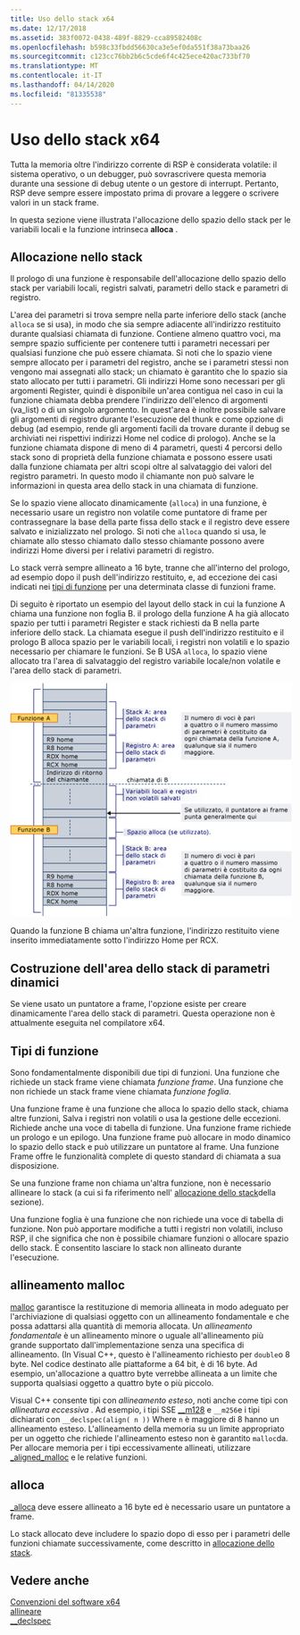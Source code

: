 ```yaml
---
title: Uso dello stack x64
ms.date: 12/17/2018
ms.assetid: 383f0072-0438-489f-8829-cca89582408c
ms.openlocfilehash: b598c33fbdd56630ca3e5ef0da551f38a73baa26
ms.sourcegitcommit: c123cc76bb2b6c5cde6f4c425ece420ac733bf70
ms.translationtype: MT
ms.contentlocale: it-IT
ms.lasthandoff: 04/14/2020
ms.locfileid: "81335538"
---
```

# <a name="x64-stack-usage"></a>Uso dello stack x64

Tutta la memoria oltre l'indirizzo corrente di RSP è considerata volatile: il sistema operativo, o un debugger, può sovrascrivere questa memoria durante una sessione di debug utente o un gestore di interrupt. Pertanto, RSP deve sempre essere impostato prima di provare a leggere o scrivere valori in un stack frame.

In questa sezione viene illustrata l'allocazione dello spazio dello stack per le variabili locali e la funzione intrinseca **alloca** .

## <a name="stack-allocation"></a>Allocazione nello stack

Il prologo di una funzione è responsabile dell'allocazione dello spazio dello stack per variabili locali, registri salvati, parametri dello stack e parametri di registro.

L'area dei parametri si trova sempre nella parte inferiore dello stack (anche `alloca` se si usa), in modo che sia sempre adiacente all'indirizzo restituito durante qualsiasi chiamata di funzione. Contiene almeno quattro voci, ma sempre spazio sufficiente per contenere tutti i parametri necessari per qualsiasi funzione che può essere chiamata. Si noti che lo spazio viene sempre allocato per i parametri del registro, anche se i parametri stessi non vengono mai assegnati allo stack; un chiamato è garantito che lo spazio sia stato allocato per tutti i parametri. Gli indirizzi Home sono necessari per gli argomenti Register, quindi è disponibile un'area contigua nel caso in cui la funzione chiamata debba prendere l'indirizzo dell'elenco di argomenti (va_list) o di un singolo argomento. In quest'area è inoltre possibile salvare gli argomenti di registro durante l'esecuzione del thunk e come opzione di debug (ad esempio, rende gli argomenti facili da trovare durante il debug se archiviati nei rispettivi indirizzi Home nel codice di prologo). Anche se la funzione chiamata dispone di meno di 4 parametri, questi 4 percorsi dello stack sono di proprietà della funzione chiamata e possono essere usati dalla funzione chiamata per altri scopi oltre al salvataggio dei valori del registro parametri.  In questo modo il chiamante non può salvare le informazioni in questa area dello stack in una chiamata di funzione.

Se lo spazio viene allocato dinamicamente (`alloca`) in una funzione, è necessario usare un registro non volatile come puntatore di frame per contrassegnare la base della parte fissa dello stack e il registro deve essere salvato e inizializzato nel prologo. Si noti che `alloca` quando si usa, le chiamate allo stesso chiamato dallo stesso chiamante possono avere indirizzi Home diversi per i relativi parametri di registro.

Lo stack verrà sempre allineato a 16 byte, tranne che all'interno del prologo, ad esempio dopo il push dell'indirizzo restituito, e, ad eccezione dei casi indicati nei [tipi di funzione](#function-types) per una determinata classe di funzioni frame.

Di seguito è riportato un esempio del layout dello stack in cui la funzione A chiama una funzione non foglia B. il prologo della funzione A ha già allocato spazio per tutti i parametri Register e stack richiesti da B nella parte inferiore dello stack. La chiamata esegue il push dell'indirizzo restituito e il prologo B alloca spazio per le variabili locali, i registri non volatili e lo spazio necessario per chiamare le funzioni. Se B USA `alloca`, lo spazio viene allocato tra l'area di salvataggio del registro variabile locale/non volatile e l'area dello stack di parametri.

![Esempio di conversione AMD](../build/media/vcamd_conv_ex_5.png "Esempio di conversione AMD")

Quando la funzione B chiama un'altra funzione, l'indirizzo restituito viene inserito immediatamente sotto l'indirizzo Home per RCX.

## <a name="dynamic-parameter-stack-area-construction"></a>Costruzione dell'area dello stack di parametri dinamici

Se viene usato un puntatore a frame, l'opzione esiste per creare dinamicamente l'area dello stack di parametri. Questa operazione non è attualmente eseguita nel compilatore x64.

## <a name="function-types"></a>Tipi di funzione

Sono fondamentalmente disponibili due tipi di funzioni. Una funzione che richiede un stack frame viene chiamata *funzione frame*. Una funzione che non richiede un stack frame viene chiamata *funzione foglia*.

Una funzione frame è una funzione che alloca lo spazio dello stack, chiama altre funzioni, Salva i registri non volatili o usa la gestione delle eccezioni. Richiede anche una voce di tabella di funzione. Una funzione frame richiede un prologo e un epilogo. Una funzione frame può allocare in modo dinamico lo spazio dello stack e può utilizzare un puntatore al frame. Una funzione Frame offre le funzionalità complete di questo standard di chiamata a sua disposizione.

Se una funzione frame non chiama un'altra funzione, non è necessario allineare lo stack (a cui si fa riferimento nell' [allocazione dello stack](#stack-allocation)della sezione).

Una funzione foglia è una funzione che non richiede una voce di tabella di funzione. Non può apportare modifiche a tutti i registri non volatili, incluso RSP, il che significa che non è possibile chiamare funzioni o allocare spazio dello stack. È consentito lasciare lo stack non allineato durante l'esecuzione.

## <a name="malloc-alignment"></a>allineamento malloc

[malloc](../c-runtime-library/reference/malloc.md) garantisce la restituzione di memoria allineata in modo adeguato per l'archiviazione di qualsiasi oggetto con un allineamento fondamentale e che possa adattarsi alla quantità di memoria allocata. Un *allineamento fondamentale* è un allineamento minore o uguale all'allineamento più grande supportato dall'implementazione senza una specifica di allineamento. (In Visual C++, questo è l'allineamento richiesto per `double`o 8 byte. Nel codice destinato alle piattaforme a 64 bit, è di 16 byte. Ad esempio, un'allocazione a quattro byte verrebbe allineata a un limite che supporta qualsiasi oggetto a quattro byte o più piccolo.

Visual C++ consente tipi con *allineamento esteso*, noti anche come tipi con *allineatura eccessiva* . Ad esempio, i tipi SSE [__m128](../cpp/m128.md) e `__m256`e i tipi dichiarati con `__declspec(align( n ))` Where `n` è maggiore di 8 hanno un allineamento esteso. L'allineamento della memoria su un limite appropriato per un oggetto che richiede l'allineamento esteso non è garantito `malloc`da. Per allocare memoria per i tipi eccessivamente allineati, utilizzare [_aligned_malloc](../c-runtime-library/reference/aligned-malloc.md) e le relative funzioni.

## <a name="alloca"></a>alloca

[_alloca](../c-runtime-library/reference/alloca.md) deve essere allineato a 16 byte ed è necessario usare un puntatore a frame.

Lo stack allocato deve includere lo spazio dopo di esso per i parametri delle funzioni chiamate successivamente, come descritto in [allocazione dello stack](#stack-allocation).

## <a name="see-also"></a>Vedere anche

[Convenzioni del software x64](../build/x64-software-conventions.md)<br/>
[allineare](../cpp/align-cpp.md)<br/>
[__declspec](../cpp/declspec.md)
